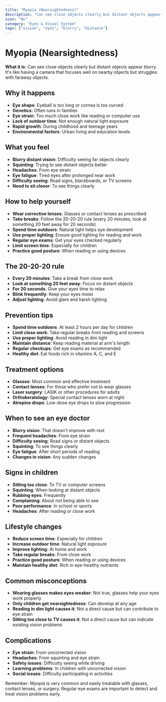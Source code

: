 ```yaml
---
title: "Myopia (Nearsightedness)"
description: "Can see close objects clearly but distant objects appear blurry"
icon: "👓"
category: "Eyes & Visual System"
tags: ["vision", "eyes", "blurry", "distance"]
---
```


# Myopia (Nearsightedness)

**What it is**: Can see close objects clearly but distant objects appear blurry. It's like having a camera that focuses well on nearby objects but struggles with faraway objects.

## Why it happens

- **Eye shape**: Eyeball is too long or cornea is too curved
- **Genetics**: Often runs in families
- **Eye strain**: Too much close work like reading or computer use
- **Lack of outdoor time**: Not enough natural light exposure
- **Rapid growth**: During childhood and teenage years
- **Environmental factors**: Urban living and education levels

## What you feel

- **Blurry distant vision**: Difficulty seeing far objects clearly
- **Squinting**: Trying to see distant objects better
- **Headaches**: From eye strain
- **Eye fatigue**: Tired eyes after prolonged near work
- **Difficulty seeing**: Road signs, blackboards, or TV screens
- **Need to sit closer**: To see things clearly

## How to help yourself

- **Wear corrective lenses**: Glasses or contact lenses as prescribed
- **Take breaks**: Follow the 20-20-20 rule (every 20 minutes, look at something 20 feet away for 20 seconds)
- **Spend time outdoors**: Natural light helps eye development
- **Use proper lighting**: Ensure good lighting for reading and work
- **Regular eye exams**: Get your eyes checked regularly
- **Limit screen time**: Especially for children
- **Practice good posture**: When reading or using devices

## The 20-20-20 rule

- **Every 20 minutes**: Take a break from close work
- **Look at something 20 feet away**: Focus on distant objects
- **For 20 seconds**: Give your eyes time to relax
- **Blink frequently**: Keep your eyes moist
- **Adjust lighting**: Avoid glare and harsh lighting

## Prevention tips

- **Spend time outdoors**: At least 2 hours per day for children
- **Limit close work**: Take regular breaks from reading and screens
- **Use proper lighting**: Avoid reading in dim light
- **Maintain distance**: Keep reading material at arm's length
- **Regular checkups**: Get eye exams as recommended
- **Healthy diet**: Eat foods rich in vitamins A, C, and E

## Treatment options

- **Glasses**: Most common and effective treatment
- **Contact lenses**: For those who prefer not to wear glasses
- **Laser surgery**: LASIK or other procedures for adults
- **Orthokeratology**: Special contact lenses worn at night
- **Atropine drops**: Low-dose eye drops to slow progression

## When to see an eye doctor

- **Blurry vision**: That doesn't improve with rest
- **Frequent headaches**: From eye strain
- **Difficulty seeing**: Road signs or distant objects
- **Squinting**: To see things clearly
- **Eye fatigue**: After short periods of reading
- **Changes in vision**: Any sudden changes

## Signs in children

- **Sitting too close**: To TV or computer screens
- **Squinting**: When looking at distant objects
- **Rubbing eyes**: Frequently
- **Complaining**: About not being able to see
- **Poor performance**: In school or sports
- **Headaches**: After reading or close work

## Lifestyle changes

- **Reduce screen time**: Especially for children
- **Increase outdoor time**: Natural light exposure
- **Improve lighting**: At home and work
- **Take regular breaks**: From close work
- **Practice good posture**: When reading or using devices
- **Maintain healthy diet**: Rich in eye-healthy nutrients

## Common misconceptions

- **Wearing glasses makes eyes weaker**: Not true, glasses help your eyes work properly
- **Only children get nearsightedness**: Can develop at any age
- **Reading in dim light causes it**: Not a direct cause but can contribute to eye strain
- **Sitting too close to TV causes it**: Not a direct cause but can indicate existing vision problems

## Complications

- **Eye strain**: From uncorrected vision
- **Headaches**: From squinting and eye strain
- **Safety issues**: Difficulty seeing while driving
- **Learning problems**: In children with uncorrected vision
- **Social issues**: Difficulty participating in activities

Remember: Myopia is very common and easily treatable with glasses, contact lenses, or surgery. Regular eye exams are important to detect and treat vision problems early.
